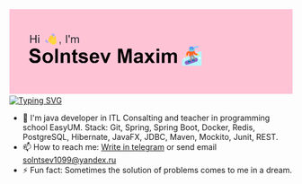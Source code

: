 <img alt="My Image" src="/header.png" />
<a href="https://git.io/typing-svg"><img src="https://readme-typing-svg.herokuapp.com?font=Fira+Code&pause=1000&width=435&lines=Open+to+new+offers" alt="Typing SVG" /></a>

- 💬 I'm java developer in ITL Consalting and teacher in programming school EasyUM. Stack: Git, Spring, Spring Boot, Docker, Redis, PostgreSQL, Hibernate, JavaFX, JDBC, Maven, Mockito, Junit, REST.
- 📫 How to reach me: [Write in telegram](https://t.me/solntmore) or send email solntsev1099@yandex.ru
- ⚡ Fun fact: Sometimes the solution of problems comes to me in a dream.

